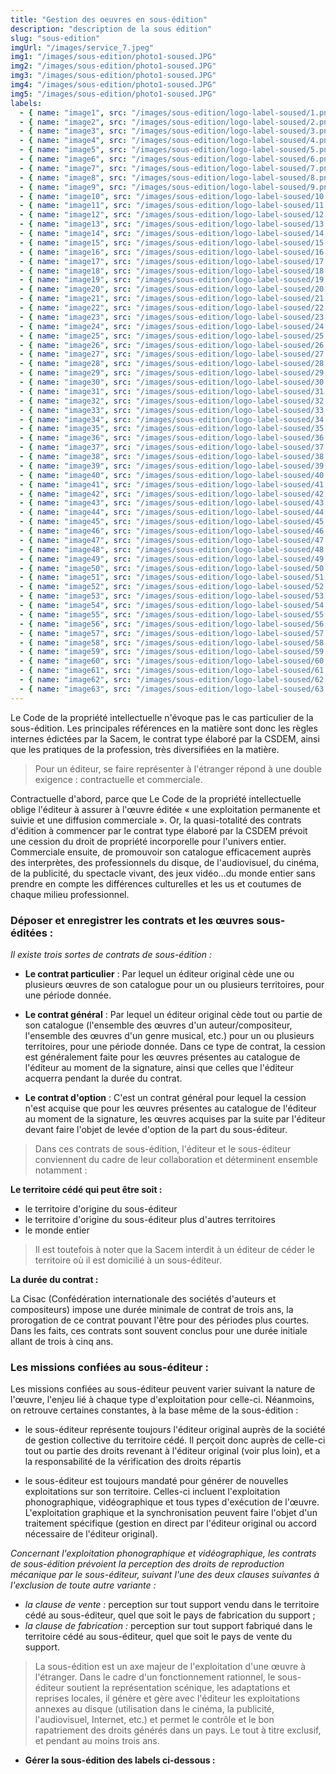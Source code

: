 ```yaml
---
title: "Gestion des oeuvres en sous-édition"
description: "description de la sous édition"
slug: "sous-edition"
imgUrl: "/images/service_7.jpeg"
img1: "/images/sous-edition/photo1-soused.JPG"
img2: "/images/sous-edition/photo1-soused.JPG"
img3: "/images/sous-edition/photo1-soused.JPG"
img4: "/images/sous-edition/photo1-soused.JPG"
img5: "/images/sous-edition/photo1-soused.JPG"
labels:
  - { name: "image1", src: "/images/sous-edition/logo-label-soused/1.png", href: "www.google.com" }
  - { name: "image2", src: "/images/sous-edition/logo-label-soused/2.png", href: "www.google.com" }
  - { name: "image3", src: "/images/sous-edition/logo-label-soused/3.png", href: "www.google.com" }
  - { name: "image4", src: "/images/sous-edition/logo-label-soused/4.png", href: "www.google.com" }
  - { name: "image5", src: "/images/sous-edition/logo-label-soused/5.png", href: "www.google.com" }
  - { name: "image6", src: "/images/sous-edition/logo-label-soused/6.png", href: "www.google.com" }
  - { name: "image7", src: "/images/sous-edition/logo-label-soused/7.png", href: "www.google.com" }
  - { name: "image8", src: "/images/sous-edition/logo-label-soused/8.png", href: "www.google.com" }
  - { name: "image9", src: "/images/sous-edition/logo-label-soused/9.png", href: "www.google.com" }
  - { name: "image10", src: "/images/sous-edition/logo-label-soused/10.png", href: "www.google.com" }
  - { name: "image11", src: "/images/sous-edition/logo-label-soused/11.png", href: "www.google.com" }
  - { name: "image12", src: "/images/sous-edition/logo-label-soused/12.png", href: "www.google.com" }
  - { name: "image13", src: "/images/sous-edition/logo-label-soused/13.png", href: "www.google.com" }
  - { name: "image14", src: "/images/sous-edition/logo-label-soused/14.png", href: "www.google.com" }
  - { name: "image15", src: "/images/sous-edition/logo-label-soused/15.png", href: "www.google.com" }
  - { name: "image16", src: "/images/sous-edition/logo-label-soused/16.png", href: "www.google.com" }
  - { name: "image17", src: "/images/sous-edition/logo-label-soused/17.png", href: "www.google.com" }
  - { name: "image18", src: "/images/sous-edition/logo-label-soused/18.png", href: "www.google.com" }
  - { name: "image19", src: "/images/sous-edition/logo-label-soused/19.png", href: "www.google.com" }
  - { name: "image20", src: "/images/sous-edition/logo-label-soused/20.png", href: "www.google.com" }
  - { name: "image21", src: "/images/sous-edition/logo-label-soused/21.png", href: "www.google.com" }
  - { name: "image22", src: "/images/sous-edition/logo-label-soused/22.png", href: "www.google.com" }
  - { name: "image23", src: "/images/sous-edition/logo-label-soused/23.png", href: "www.google.com" }
  - { name: "image24", src: "/images/sous-edition/logo-label-soused/24.png", href: "www.google.com" }
  - { name: "image25", src: "/images/sous-edition/logo-label-soused/25.png", href: "www.google.com" }
  - { name: "image26", src: "/images/sous-edition/logo-label-soused/26.png", href: "www.google.com" }
  - { name: "image27", src: "/images/sous-edition/logo-label-soused/27.png", href: "www.google.com" }
  - { name: "image28", src: "/images/sous-edition/logo-label-soused/28.png", href: "www.google.com" }
  - { name: "image29", src: "/images/sous-edition/logo-label-soused/29.png", href: "www.google.com" }
  - { name: "image30", src: "/images/sous-edition/logo-label-soused/30.png", href: "www.google.com" }
  - { name: "image31", src: "/images/sous-edition/logo-label-soused/31.png", href: "www.google.com" }
  - { name: "image32", src: "/images/sous-edition/logo-label-soused/32.png", href: "www.google.com" }
  - { name: "image33", src: "/images/sous-edition/logo-label-soused/33.png", href: "www.google.com" }
  - { name: "image34", src: "/images/sous-edition/logo-label-soused/34.png", href: "www.google.com" }
  - { name: "image35", src: "/images/sous-edition/logo-label-soused/35.png", href: "www.google.com" }
  - { name: "image36", src: "/images/sous-edition/logo-label-soused/36.png", href: "www.google.com" }
  - { name: "image37", src: "/images/sous-edition/logo-label-soused/37.png", href: "www.google.com" }
  - { name: "image38", src: "/images/sous-edition/logo-label-soused/38.png", href: "www.google.com" }
  - { name: "image39", src: "/images/sous-edition/logo-label-soused/39.png", href: "www.google.com" }
  - { name: "image40", src: "/images/sous-edition/logo-label-soused/40.png", href: "www.google.com" }
  - { name: "image41", src: "/images/sous-edition/logo-label-soused/41.png", href: "www.google.com" }
  - { name: "image42", src: "/images/sous-edition/logo-label-soused/42.png", href: "www.google.com" }
  - { name: "image43", src: "/images/sous-edition/logo-label-soused/43.png", href: "www.google.com" }
  - { name: "image44", src: "/images/sous-edition/logo-label-soused/44.png", href: "www.google.com" }
  - { name: "image45", src: "/images/sous-edition/logo-label-soused/45.png", href: "www.google.com" }
  - { name: "image46", src: "/images/sous-edition/logo-label-soused/46.png", href: "www.google.com" }
  - { name: "image47", src: "/images/sous-edition/logo-label-soused/47.png", href: "www.google.com" }
  - { name: "image48", src: "/images/sous-edition/logo-label-soused/48.png", href: "www.google.com" }
  - { name: "image49", src: "/images/sous-edition/logo-label-soused/49.png", href: "www.google.com" }
  - { name: "image50", src: "/images/sous-edition/logo-label-soused/50.png", href: "www.google.com" }
  - { name: "image51", src: "/images/sous-edition/logo-label-soused/51.png", href: "www.google.com" }
  - { name: "image52", src: "/images/sous-edition/logo-label-soused/52.png", href: "www.google.com" }
  - { name: "image53", src: "/images/sous-edition/logo-label-soused/53.png", href: "www.google.com" }
  - { name: "image54", src: "/images/sous-edition/logo-label-soused/54.png", href: "www.google.com" }
  - { name: "image55", src: "/images/sous-edition/logo-label-soused/55.png", href: "www.google.com" }
  - { name: "image56", src: "/images/sous-edition/logo-label-soused/56.png", href: "www.google.com" }
  - { name: "image57", src: "/images/sous-edition/logo-label-soused/57.png", href: "www.google.com" }
  - { name: "image58", src: "/images/sous-edition/logo-label-soused/58.png", href: "www.google.com" }
  - { name: "image59", src: "/images/sous-edition/logo-label-soused/59.png", href: "www.google.com" }
  - { name: "image60", src: "/images/sous-edition/logo-label-soused/60.png", href: "www.google.com" }
  - { name: "image61", src: "/images/sous-edition/logo-label-soused/61.png", href: "www.google.com" }
  - { name: "image62", src: "/images/sous-edition/logo-label-soused/62.png", href: "www.google.com" }
  - { name: "image63", src: "/images/sous-edition/logo-label-soused/63.png", href: "www.google.com" }
---
```


<!-- section:start -->

Le Code de la propriété intellectuelle n'évoque pas le cas particulier de la sous-édition. Les principales références en la matière sont donc les règles internes édictées par la Sacem, le contrat type élaboré par la CSDEM, ainsi que les pratiques de la profession, très diversifiées en la matière.

> Pour un éditeur, se faire représenter à l'étranger répond à une double exigence : contractuelle et commerciale.

Contractuelle d'abord, parce que Le Code de la propriété intellectuelle oblige l'éditeur à assurer à l'œuvre éditée « une exploitation permanente et suivie et une diffusion commerciale ». Or, la quasi-totalité des contrats d'édition à commencer par le contrat type élaboré par la CSDEM prévoit une cession du droit de propriété incorporelle pour l'univers entier.
Commerciale ensuite, de promouvoir son catalogue efficacement auprès des interprètes, des professionnels du disque, de l'audiovisuel, du cinéma, de la publicité, du spectacle vivant, des jeux vidéo…du monde entier sans prendre en compte les différences culturelles et les us et coutumes de chaque milieu professionnel.

<!-- section:end -->
<!-- section:start -->

### **Déposer et enregistrer les contrats et les œuvres sous-éditées :**

_Il existe trois sortes de contrats de sous-édition :_

- **Le contrat particulier** : Par lequel un éditeur original cède une ou plusieurs œuvres de son catalogue pour un ou plusieurs territoires, pour une période donnée.

- **Le contrat général** : Par lequel un éditeur original cède tout ou partie de son catalogue (l'ensemble des œuvres d'un auteur/compositeur, l'ensemble des œuvres d'un genre musical, etc.) pour un ou plusieurs territoires, pour une période donnée. Dans ce type de contrat, la cession est généralement faite pour les œuvres présentes au catalogue de l'éditeur au moment de la signature, ainsi que celles que l'éditeur acquerra pendant la durée du contrat.

- **Le contrat d'option** : C'est un contrat général pour lequel la cession n'est acquise que pour les œuvres présentes au catalogue de l'éditeur au moment de la signature, les œuvres acquises par la suite par l'éditeur devant faire l'objet de levée d'option de la part du sous-éditeur.

> Dans ces contrats de sous-édition, l'éditeur et le sous-éditeur conviennent du cadre de leur collaboration et déterminent ensemble notamment :

**Le territoire cédé qui peut être soit :**

- le territoire d'origine du sous-éditeur
- le territoire d'origine du sous-éditeur plus d'autres territoires
- le monde entier

> Il est toutefois à noter que la Sacem interdit à un éditeur de céder le territoire où il est domicilié à un sous-éditeur.

**La durée du contrat :**

La Cisac (Confédération internationale des sociétés d'auteurs et compositeurs) impose une durée minimale de contrat de trois ans, la prorogation de ce contrat pouvant l'être pour des périodes plus courtes. Dans les faits, ces contrats sont souvent conclus pour une durée initiale allant de trois à cinq ans.

<!-- section:end -->
<!-- section:start -->

### **Les missions confiées au sous-éditeur :**

Les missions confiées au sous-éditeur peuvent varier suivant la nature de l'œuvre, l'enjeu lié à chaque type d'exploitation pour celle-ci. Néanmoins, on retrouve certaines constantes, à la base même de la sous-édition :

- le sous-éditeur représente toujours l'éditeur original auprès de la société de gestion collective du territoire cédé. Il perçoit donc auprès de celle-ci tout ou partie des droits revenant à l'éditeur original (voir plus loin), et a la responsabilité de la vérification des droits répartis

- le sous-éditeur est toujours mandaté pour générer de nouvelles exploitations sur son territoire. Celles-ci incluent l'exploitation phonographique, vidéographique et tous types d'exécution de l'œuvre. L'exploitation graphique et la synchronisation peuvent faire l'objet d'un traitement spécifique (gestion en direct par l'éditeur original ou accord nécessaire de l'éditeur original).

_Concernant l'exploitation phonographique et vidéographique, les contrats de sous-édition prévoient la perception des droits de reproduction mécanique par le sous-éditeur, suivant l'une des deux clauses suivantes à l'exclusion de toute autre variante :_

- _la clause de vente :_ perception sur tout support vendu dans le territoire cédé au sous-éditeur, quel que soit le pays de fabrication du support ;
- _la clause de fabrication :_ perception sur tout support fabriqué dans le territoire cédé au sous-éditeur, quel que soit le pays de vente du support.

> La sous-édition est un axe majeur de l'exploitation d'une œuvre à l'étranger. Dans le cadre d'un fonctionnement rationnel, le sous-éditeur soutient la représentation scénique, les adaptations et reprises locales, il génère et gère avec l'éditeur les exploitations annexes au disque (utilisation dans le cinéma, la publicité, l'audiovisuel, Internet, etc.) et permet le contrôle et le bon rapatriement des droits générés dans un pays. Le tout à titre exclusif, et pendant au moins trois ans.

- **Gérer la sous-édition des labels ci-dessous :**
